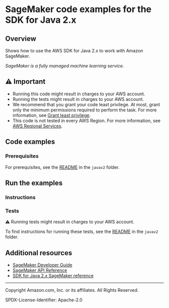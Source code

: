 <!--Generated by WRITEME on 2023-04-20 15:35:27.181424 (UTC)-->
# SageMaker code examples for the SDK for Java 2.x

## Overview

Shows how to use the AWS SDK for Java 2.x to work with Amazon SageMaker.

<!--custom.overview.start-->
<!--custom.overview.end-->

*SageMaker is a fully managed machine learning service.*

## ⚠ Important

* Running this code might result in charges to your AWS account.
* Running the tests might result in charges to your AWS account.
* We recommend that you grant your code least privilege. At most, grant only the minimum permissions required to perform the task. For more information, see [Grant least privilege](https://docs.aws.amazon.com/IAM/latest/UserGuide/best-practices.html#grant-least-privilege).
* This code is not tested in every AWS Region. For more information, see [AWS Regional Services](https://aws.amazon.com/about-aws/global-infrastructure/regional-product-services).

<!--custom.important.start-->
<!--custom.important.end-->

## Code examples

### Prerequisites

For prerequisites, see the [README](../../README.md#Prerequisites) in the `javav2` folder.


<!--custom.prerequisites.start-->
<!--custom.prerequisites.end-->

## Run the examples

### Instructions


<!--custom.instructions.start-->
<!--custom.instructions.end-->



### Tests

⚠ Running tests might result in charges to your AWS account.


To find instructions for running these tests, see the [README](../../README.md#Tests)
in the `javav2` folder.



<!--custom.tests.start-->
<!--custom.tests.end-->

## Additional resources

* [SageMaker Developer Guide](https://docs.aws.amazon.com/sagemaker/latest/dg/whatis.html)
* [SageMaker API Reference](https://docs.aws.amazon.com/sagemaker/latest/APIReference/Welcome.html)
* [SDK for Java 2.x SageMaker reference](https://sdk.amazonaws.com/java/api/latest/software/amazon/awssdk/services/sagemaker/package-summary.html)

<!--custom.resources.start-->
<!--custom.resources.end-->

---

Copyright Amazon.com, Inc. or its affiliates. All Rights Reserved.

SPDX-License-Identifier: Apache-2.0